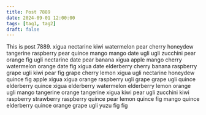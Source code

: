 ```yaml
---
title: Post 7889
date: 2024-09-01 12:00:00
tags: [tag1, tag2]
draft: false
---
```

This is post 7889.
xigua
nectarine
kiwi
watermelon
pear
cherry
honeydew
tangerine
raspberry
pear
quince
mango
mango
date
ugli
ugli
zucchini
pear
orange
fig
ugli
nectarine
date
pear
banana
xigua
apple
mango
cherry
watermelon
orange
date
fig
xigua
date
elderberry
cherry
banana
raspberry
grape
ugli
kiwi
pear
fig
grape
cherry
lemon
xigua
ugli
nectarine
honeydew
quince
fig
apple
xigua
xigua
orange
raspberry
ugli
grape
grape
ugli
quince
elderberry
quince
xigua
elderberry
watermelon
elderberry
lemon
orange
ugli
mango
tangerine
orange
tangerine
xigua
kiwi
pear
ugli
zucchini
kiwi
raspberry
strawberry
raspberry
quince
pear
lemon
quince
fig
mango
quince
elderberry
quince
orange
grape
ugli
yuzu
fig
fig
